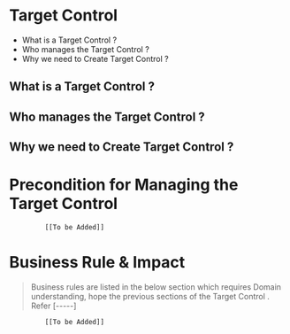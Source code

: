 # Target Control

* What is a Target Control ?
* Who manages the Target Control ?
* Why we need to Create Target Control ? 

## What is a Target Control ?

## Who manages the Target Control ?

## Why we need to Create Target Control ?

# Precondition for Managing the Target Control 




             [[To be Added]]
 




# Business Rule & Impact 

> Business rules are listed in the below section which requires Domain understanding, hope the previous sections of the Target Control . Refer [-----]


             [[To be Added]]
 


